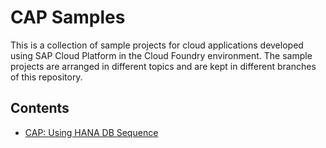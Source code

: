# CAP Samples

This is a collection of sample projects for cloud applications developed using SAP Cloud Platform in the Cloud Foundry environment.
The sample projects are arranged in different topics and are kept in different branches of this repository.

## Contents

- [CAP: Using HANA DB Sequence](https://github.com/jcailan/cap-samples/tree/blog-db-sequence)